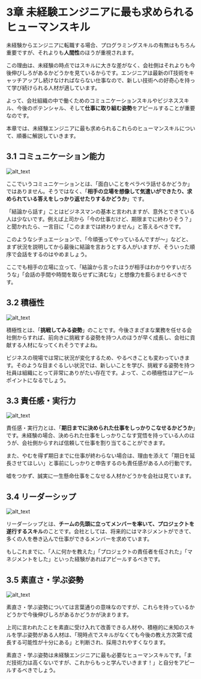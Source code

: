 # 3章 未経験エンジニアに最も求められるヒューマンスキル

未経験からエンジニアに転職する場合、プログラミングスキルの有無はもちろん重要ですが、それよりも**人間性**のほうが重視されます。

この理由は、未経験の時点ではスキルに大きな差がなく、会社側はそれよりも今後伸びしろがあるかどうかを見ているからです。エンジニアは最新のIT技術をキャッチアップし続けなければならない仕事なので、新しい技術への好奇心を持って学び続けられる人材が適しています。

よって、会社組織の中で働くためのコミュニケーションスキルやビジネススキル、今後のポテンシャル、そして**仕事に取り組む姿勢**をアピールすることが重要なのです。

本章では、未経験エンジニアに最も求められるこれらのヒューマンスキルについて、順番に解説していきます。


## 3.1 コミュニケーション能力



![alt_text](images/image10.jpg "image_tooltip")


ここでいうコミュニケーションとは、「面白いことをペラペラ話せるかどうか」ではありません。そうではなく、「**相手の立場を想像して気遣いができたり、求められている答えをしっかり返せたりするかどうか**」です。

「結論から話す」ことはビジネスマンの基本と言われますが、意外とできている人は少ないです。例えば上司から「今の仕事だけど、期限までに終わりそう？」と聞かれたら、一言目に「このままでは終わりません」と答えるべきです。

このようなシチュエーションで、「今頑張ってやっているんですが〜」などと、まず状況を説明してから最後に結論を言おうとする人がいますが、そういった順序で会話をするのはやめましょう。

ここでも相手の立場に立って、「結論から言ったほうが相手はわかりやすいだろうな」「会話の手間や時間を取らせずに済むな」と想像力を膨らませるべきです。


## 3.2 積極性



![alt_text](images/image11.jpg "image_tooltip")


積極性とは、「**挑戦してみる姿勢**」のことです。今後さまざまな業務を任せる会社側からすれば、前向きに挑戦する姿勢を持つ人のほうが早く成長し、会社に貢献する人材になってくれそうですよね。

ビジネスの現場では常に状況が変化するため、やるべきことも変わっていきます。そのような目まぐるしい状況では、新しいことを学び、挑戦する姿勢を持つ社員は組織にとって非常にありがたい存在です。よって、この積極性はアピールポイントになるでしょう。


## 3.3 責任感・実行力



![alt_text](images/image12.jpg "image_tooltip")


責任感・実行力とは、「**期日までに決められた仕事をしっかりこなせるかどうか**」です。未経験の場合、決められた仕事をしっかりこなす覚悟を持っている人のほうが、会社側からすれば信頼して仕事を割り当てることができます。

また、やむを得ず期日までに仕事が終わらない場合は、理由を添えて「期日を延長させてほしい」と事前にしっかりと申告するのも責任感がある人の行動です。

嘘をつかず、誠実に一生懸命仕事をこなせる人材かどうかを会社は見ています。


## 3.4 リーダーシップ



![alt_text](images/image13.jpg "image_tooltip")


リーダーシップとは、**チームの先頭に立ってメンバーを率いて、プロジェクトを遂行するスキル**のことです。会社としては、将来的にはマネジメントができて、多くの人を巻き込んで仕事ができるメンバーを求めています。

もしこれまでに、「人に何かを教えた」「プロジェクトの責任者を任された」「マネジメントをした」といった経験があればアピールするべきです。


## 3.5 素直さ・学ぶ姿勢




![alt_text](images/image14.jpg "image_tooltip")


素直さ・学ぶ姿勢については言葉通りの意味なのですが、これらを持っているかどうかで今後伸びしろがあるかどうかが決まります。

上司に言われたことを素直に受け入れて改善できる人材や、積極的に未知のスキルを学ぶ姿勢がある人材は、「現時点でスキルがなくても今後の教え方次第で成長する可能性が十分にある」と判断され、採用されやすくなります。

素直さ・学ぶ姿勢は未経験エンジニアに最も必要なヒューマンスキルです。「まだ技術力は高くないですが、これからもっと学んでいきます！」と自分をアピールするべきでしょう。

